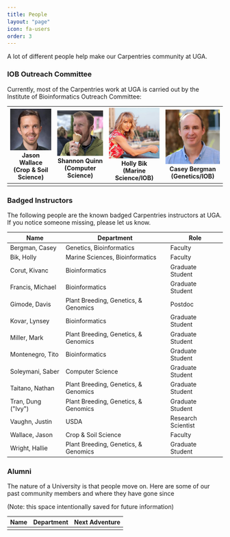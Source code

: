 ```yaml
---
title: People
layout: "page"
icon: fa-users
order: 3
---
```


A lot of different people help make our Carpentries community at UGA.

### IOB Outreach Committee
Currently, most of the Carpentries work at UGA is carried out by the Institute of Bioinformatics Outreach Committee:


| <img src="assets/images/JasonWallace.jpg" alt="Jason Wallace" width="200"><br>Jason Wallace <br>(Crop & Soil Science) | <img src="assets/images/ShannonQuinn.jpg" alt="Shannon Quinn" width="200"><br>Shannon Quinn <br>(Computer Science) | <img src="assets/images/HollyBik.jpg" alt="Holly Bik" width="200"><br>Holly Bik <br>(Marine Science/IOB) | <img src="assets/images/CaseyBergman.jpg" alt="Casey Bergman" width="200"><br>Casey Bergman <br>(Genetics/IOB) |
|---|---|---|---|
| | | | |


### Badged Instructors

The following people are the known badged Carpentries instructors at UGA. If you notice someone missing, please let us know.

|Name|Department|Role|
|---|---|---|
|Bergman, Casey|Genetics, Bioinformatics|Faculty|
|Bik, Holly|Marine Sciences, Bioinformatics|Faculty|
|Corut, Kivanc|Bioinformatics|Graduate Student|
|Francis, Michael|Bioinformatics|Graduate Student|
|Gimode, Davis|Plant Breeding, Genetics, & Genomics|Postdoc|
|Kovar, Lynsey|Bioinformatics|Graduate Student|
|Miller, Mark|Plant Breeding, Genetics, & Genomics|Graduate Student|
|Montenegro, Tito|Bioinformatics|Graduate Student|
|Soleymani, Saber|Computer Science|Graduate Student|
|Taitano, Nathan|Plant Breeding, Genetics, & Genomics|Graduate Student|
|Tran, Dung ("Ivy")|Plant Breeding, Genetics, & Genomics|Graduate Student|
|Vaughn, Justin|USDA|Research Scientist|
|Wallace, Jason|Crop & Soil Science|Faculty|
|Wright, Hallie|Plant Breeding, Genetics, & Genomics|Graduate Student|


### Alumni
The nature of a University is that people move on. Here are some of our past community members and where they have gone since

(Note: this space intentionally saved for future information)

|Name|Department|Next Adventure|
|---|---|---|
| | | |
